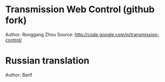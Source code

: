 Transmission Web Control (github fork)
========================
Author: Ronggang
Zhou Source: http://code.google.com/p/transmission-control/

Russian translation
========================
Author: Barif